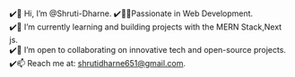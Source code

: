 ✔️👋 Hi, I’m @Shruti-Dharne. 
✔️👩‍💻Passionate in Web Development.  
✔️🌱 I’m currently learning and building projects with the MERN Stack,Next js.  
✔️💞️ I’m open to collaborating on innovative tech and open-source projects.  
✔️📫 Reach me at: shrutidharne651@gmail.com.  

